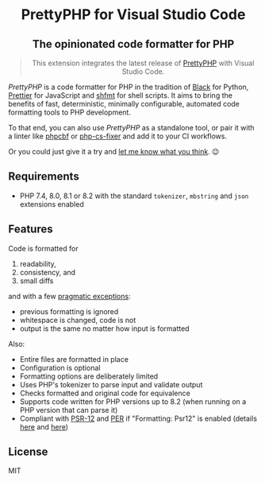 <div align="center">

# PrettyPHP for Visual Studio Code

## The opinionated code formatter for PHP

> This extension integrates the latest release of [PrettyPHP][] with Visual
> Studio Code.

</div>

*PrettyPHP* is a code formatter for PHP in the tradition of [Black][] for
Python, [Prettier][] for JavaScript and [shfmt][] for shell scripts. It aims to
bring the benefits of fast, deterministic, minimally configurable, automated
code formatting tools to PHP development.

To that end, you can also use *PrettyPHP* as a standalone tool, or pair it with
a linter like [phpcbf][] or [php-cs-fixer][] and add it to your CI workflows.

Or you could just give it a try and [let me know what you think][discuss]. 😉

## Requirements

- PHP 7.4, 8.0, 8.1 or 8.2 with the standard `tokenizer`, `mbstring` and `json`
  extensions enabled

## Features

Code is formatted for

1. readability,
2. consistency, and
3. small diffs

and with a few [pragmatic exceptions][]:

- previous formatting is ignored
- whitespace is changed, code is not
- output is the same no matter how input is formatted

Also:

- Entire files are formatted in place
- Configuration is optional
- Formatting options are deliberately limited
- Uses PHP's tokenizer to parse input and validate output
- Checks formatted and original code for equivalence
- Supports code written for PHP versions up to 8.2 (when running on a PHP
  version that can parse it)
- Compliant with [PSR-12][] and [PER][] if "Formatting: Psr12" is enabled
  (details [here][docs/PSR-12.md] and [here][PSR-12 issue])

## License

MIT


[Black]: https://github.com/psf/black
[discuss]: https://github.com/lkrms/pretty-php/discussions
[PER]: https://www.php-fig.org/per/coding-style/
[php-cs-fixer]: https://github.com/PHP-CS-Fixer/PHP-CS-Fixer
[phpcbf]: https://github.com/squizlabs/PHP_CodeSniffer
[pragmatic exceptions]: https://github.com/lkrms/pretty-php#pragmatism
[Prettier]: https://prettier.io/
[PrettyPHP]: https://github.com/lkrms/pretty-php
[PSR-12]: https://www.php-fig.org/psr/psr-12/
[PSR-12 issue]: https://github.com/lkrms/pretty-php/issues/4
[docs/PSR-12.md]: https://github.com/lkrms/pretty-php/blob/main/docs/PSR-12.md
[shfmt]: https://github.com/mvdan/sh#shfmt
